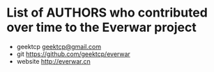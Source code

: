 # List of AUTHORS who contributed over time to the Everwar project

* geektcp        geektcp@gmail.com
* git            https://github.com/geektcp/everwar
* website        http://everwar.cn
